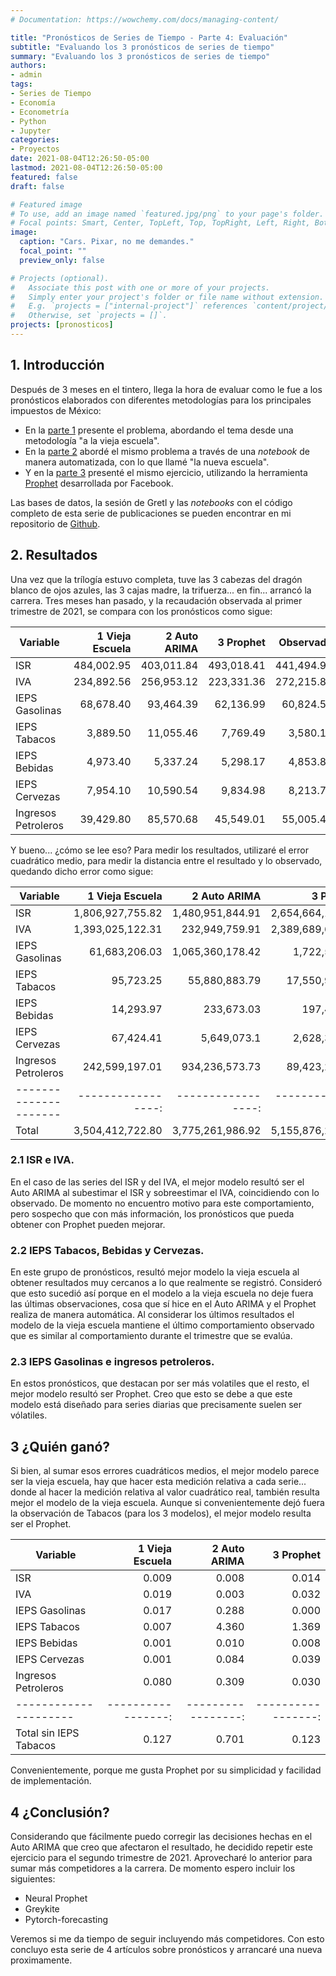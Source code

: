```yaml
---
# Documentation: https://wowchemy.com/docs/managing-content/

title: "Pronósticos de Series de Tiempo - Parte 4: Evaluación"
subtitle: "Evaluando los 3 pronósticos de series de tiempo"
summary: "Evaluando los 3 pronósticos de series de tiempo"
authors: 
- admin
tags: 
- Series de Tiempo
- Economía
- Econometría
- Python
- Jupyter
categories: 
- Proyectos
date: 2021-08-04T12:26:50-05:00
lastmod: 2021-08-04T12:26:50-05:00
featured: false
draft: false

# Featured image
# To use, add an image named `featured.jpg/png` to your page's folder.
# Focal points: Smart, Center, TopLeft, Top, TopRight, Left, Right, BottomLeft, Bottom, BottomRight.
image:
  caption: "Cars. Pixar, no me demandes."
  focal_point: ""
  preview_only: false

# Projects (optional).
#   Associate this post with one or more of your projects.
#   Simply enter your project's folder or file name without extension.
#   E.g. `projects = ["internal-project"]` references `content/project/deep-learning/index.md`.
#   Otherwise, set `projects = []`.
projects: [pronosticos]
---
```


## 1. Introducción

Después de 3 meses en el tintero, llega la hora de evaluar como le fue a los pronósticos elaborados con diferentes metodologías para los principales impuestos de México:
* En la [parte 1](https://gonzalezhomar.netlify.app/post/pronostico_1_manual/) presente el problema, abordando el tema desde una metodología "a la vieja escuela". 
* En la [parte 2](https://gonzalezhomar.netlify.app/post/pronostico_2_autoarima/) abordé el mismo problema a través de una *notebook* de manera automatizada, con lo que llamé "la nueva escuela". 
* Y en la [parte 3](https://gonzalezhomar.netlify.app/post/pronostico_3_prophet/) presenté el mismo ejercicio, utilizando la herramienta [Prophet](https://facebook.github.io/prophet/) desarrollada por Facebook.

Las bases de datos, la sesión de Gretl y las *notebooks* con el código completo de esta serie de publicaciones se pueden encontrar en mi repositorio de [Github](https://github.com/gonzalezhomar/articulos_pronosticos).

## 2. Resultados

Una vez que la trílogía estuvo completa, tuve las 3 cabezas del dragón blanco de ojos azules, las 3 cajas madre, la trifuerza... en fin... arrancó la carrera. Tres meses han pasado, y la recaudación observada al primer trimestre de 2021, se compara con los pronósticos como sigue:
  
| Variable             | 1 Vieja Escuela| 2 Auto ARIMA   | 3 Prophet      |  Observado   |
|--------------------- |---------------:|---------------:|---------------:|-------------:|
| ISR                  | 484,002.95     | 403,011.84     | 493,018.41     |   441,494.98 |
| IVA                  | 234,892.56     | 256,953.12     | 223,331.36     |   272,215.81 |
| IEPS Gasolinas       | 68,678.40      | 93,464.39      | 62,136.99      |    60,824.53 |
| IEPS Tabacos         | 3,889.50       | 11,055.46      | 7,769.49       |     3,580.11 |
| IEPS Bebidas         | 4,973.40       | 5,337.24       | 5,298.17       |     4,853.84 |
| IEPS Cervezas        | 7,954.10       | 10,590.54      | 9,834.98       |     8,213.76 |
| Ingresos Petroleros  | 39,429.80      | 85,570.68      | 45,549.01      |    55,005.40 |

Y bueno... ¿cómo se lee eso? Para medir los resultados, utilizaré el error cuadrático medio, para medir la distancia entre el resultado y lo observado, quedando dicho error como sigue:

| Variable             | 1 Vieja Escuela  | 2 Auto ARIMA     | 3 Prophet        |
|--------------------- |-----------------:|-----------------:|-----------------:|
| ISR                  |  1,806,927,755.82| 1,480,951,844.91 |  2,654,664,132.65|
| IVA                  |  1,393,025,122.31|  232,949,759.91  |  2,389,689,624.36|
| IEPS Gasolinas       |  61,683,206.03   |  1,065,360,178.42|  1,722,539.90    |
| IEPS Tabacos         |  95,723.25       |  55,880,883.79   |  17,550,919.45   |
| IEPS Bebidas         |  14,293.97       |  233,673.03      |  197,426.82      |
| IEPS Cervezas        |   67,424.41      |  5,649,073.1     |  2,628,347.45    |
| Ingresos Petroleros  |  242,599,197.01  |  934,236,573.73  |  89,423,239.98   |
|--------------------- |-----------------:|-----------------:|-----------------:|
| Total                | 3,504,412,722.80 |  3,775,261,986.92|  5,155,876,230.60|

### 2.1 **ISR e IVA.** 

En el caso de las series del ISR y del IVA, el mejor modelo resultó ser el Auto ARIMA al subestimar el ISR y sobreestimar el IVA, coincidiendo con lo observado. De momento no encuentro motivo para este comportamiento, pero sospecho que con más información, los pronósticos que pueda obtener con Prophet pueden mejorar.

### 2.2 **IEPS Tabacos, Bebidas y Cervezas.** 

En este grupo de pronósticos, resultó mejor modelo la vieja escuela al obtener resultados muy cercanos a lo que realmente se registró. Consideró que esto sucedió así porque en el modelo a la vieja escuela no deje fuera las últimas observaciones, cosa que sí hice en el Auto ARIMA y el Prophet realiza de manera automática. Al considerar los últimos resultados el modelo de la vieja escuela mantiene el último comportamiento observado que es similar al comportamiento durante el trimestre que se evalúa.

### 2.3 **IEPS Gasolinas e ingresos petroleros.**

En estos pronósticos, que destacan por ser más volatiles que el resto, el mejor modelo resultó ser Prophet. Creo que esto se debe a que este modelo está diseñado para series diarias que precisamente suelen ser vólatiles. 

## 3 ¿Quién ganó?

Si bien, al sumar esos errores cuadráticos medios, el mejor modelo parece ser la vieja escuela, hay que hacer esta medición relativa a cada serie... donde al hacer la medición relativa al valor cuadrático real, también resulta mejor el modelo de la vieja escuela. Aunque si convenientemente dejó fuera la observación de Tabacos (para los 3 modelos), el mejor modelo resulta ser el Prophet. 

| Variable             | 1 Vieja Escuela  | 2 Auto ARIMA     | 3 Prophet        |
|--------------------- |-----------------:|-----------------:|-----------------:|
| ISR                  |  0.009|0.008|0.014 |
| IVA                  |  0.019|0.003|0.032|
| IEPS Gasolinas       |  0.017|0.288|0.000|
| IEPS Tabacos         |  0.007|4.360|1.369|
| IEPS Bebidas         |  0.001|0.010|0.008|
| IEPS Cervezas        |  0.001|0.084|0.039|
| Ingresos Petroleros  |  0.080|0.309|0.030|
|--------------------- |-----------------:|-----------------:|-----------------:|
| Total sin IEPS Tabacos | 0.127|0.701|0.123|

Convenientemente, porque me gusta Prophet por su simplicidad y facilidad de implementación.

## 4 ¿Conclusión?

Considerando que fácilmente puedo corregir las decisiones hechas en el Auto ARIMA que creo que afectaron el resultado, he decidido repetir este ejercicio para el segundo trimestre de 2021. Aprovecharé lo anterior para sumar más competidores a la carrera. De momento espero incluir los siguientes:
* Neural Prophet
* Greykite
* Pytorch-forecasting

Veremos si me da tiempo de seguir incluyendo más competidores. Con esto concluyo esta serie de 4 artículos sobre pronósticos y arrancaré una nueva proximamente.